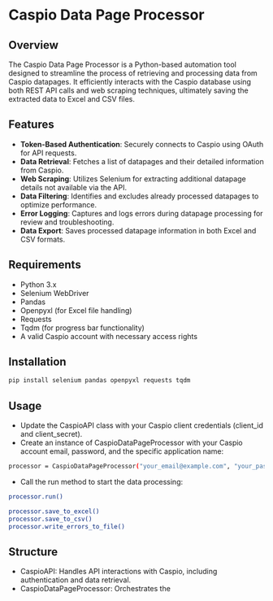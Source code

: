 # Caspio Data Page Processor

## Overview
The Caspio Data Page Processor is a Python-based automation tool designed to streamline the process of retrieving and processing data from Caspio datapages. It efficiently interacts with the Caspio database using both REST API calls and web scraping techniques, ultimately saving the extracted data to Excel and CSV files. 

## Features
- **Token-Based Authentication**: Securely connects to Caspio using OAuth for API requests.
- **Data Retrieval**: Fetches a list of datapages and their detailed information from Caspio.
- **Web Scraping**: Utilizes Selenium for extracting additional datapage details not available via the API.
- **Data Filtering**: Identifies and excludes already processed datapages to optimize performance.
- **Error Logging**: Captures and logs errors during datapage processing for review and troubleshooting.
- **Data Export**: Saves processed datapage information in both Excel and CSV formats.

## Requirements
- Python 3.x
- Selenium WebDriver
- Pandas
- Openpyxl (for Excel file handling)
- Requests
- Tqdm (for progress bar functionality)
- A valid Caspio account with necessary access rights

## Installation
```bash
pip install selenium pandas openpyxl requests tqdm
```

## Usage
- Update the CaspioAPI class with your Caspio client credentials (client_id and client_secret).
- Create an instance of CaspioDataPageProcessor with your Caspio account email, password, and the specific application name:
```bash
processor = CaspioDataPageProcessor("your_email@example.com", "your_password", "your_app_name")
```
- Call the run method to start the data processing:
```bash
processor.run()
```
```bash
processor.save_to_excel()
processor.save_to_csv()
processor.write_errors_to_file()
```
## Structure
- CaspioAPI: Handles API interactions with Caspio, including authentication and data retrieval.
- CaspioDataPageProcessor: Orchestrates the
